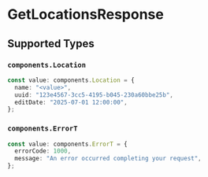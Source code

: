 # GetLocationsResponse


## Supported Types

### `components.Location`

```typescript
const value: components.Location = {
  name: "<value>",
  uuid: "123e4567-3cc5-4195-b045-230a60bbe25b",
  editDate: "2025-07-01 12:00:00",
};
```

### `components.ErrorT`

```typescript
const value: components.ErrorT = {
  errorCode: 1000,
  message: "An error occurred completing your request",
};
```

